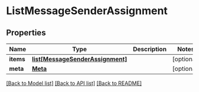 # ListMessageSenderAssignment

## Properties
Name | Type | Description | Notes
------------ | ------------- | ------------- | -------------
**items** | [**list[MessageSenderAssignment]**](MessageSenderAssignment.md) |  | [optional] 
**meta** | [**Meta**](Meta.md) |  | [optional] 

[[Back to Model list]](../README.md#documentation-for-models) [[Back to API list]](../README.md#documentation-for-api-endpoints) [[Back to README]](../README.md)


